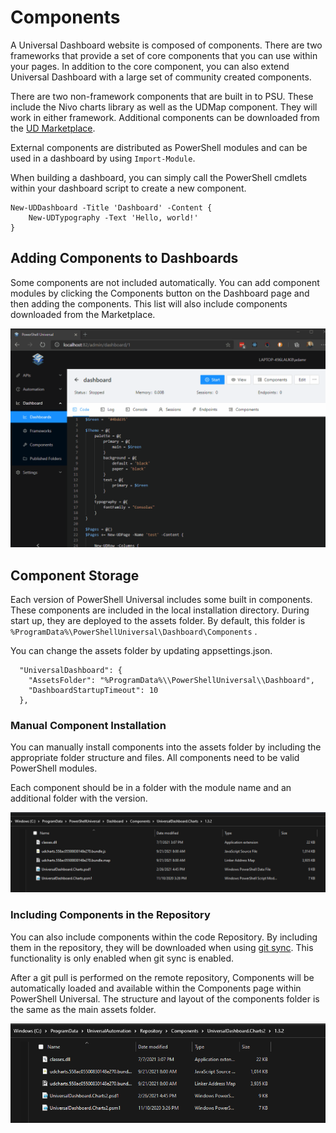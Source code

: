# Components

A Universal Dashboard website is composed of components. There are two frameworks that provide a set of core components that you can use within your pages. In addition to the core component, you can also extend Universal Dashboard with a large set of community created components.

There are two non-framework components that are built in to PSU. These include the Nivo charts library as well as the UDMap component. They will work in either framework. Additional components can be downloaded from the [UD Marketplace](https://marketplace.universaldashboard.io/).

External components are distributed as PowerShell modules and can be used in a dashboard by using `Import-Module`.

When building a dashboard, you can simply call the PowerShell cmdlets within your dashboard script to create a new component.

```text
New-UDDashboard -Title 'Dashboard' -Content {
    New-UDTypography -Text 'Hello, world!'
}
```

## Adding Components to Dashboards

Some components are not included automatically. You can add component modules by clicking the Components button on the Dashboard page and then adding the components. This list will also include components downloaded from the Marketplace.

![Adding a component module](../../../.gitbook/assets/adding-components.gif)

## Component Storage

Each version of PowerShell Universal includes some built in components. These components are included in the local installation directory. During start up, they are deployed to the assets folder. By default, this folder is `%ProgramData%\PowerShellUniversal\Dashboard\Components` . 

You can change the assets folder by updating appsettings.json. 

```text
  "UniversalDashboard": {
    "AssetsFolder": "%ProgramData%\\PowerShellUniversal\\Dashboard",
    "DashboardStartupTimeout": 10
  },
```

### Manual Component Installation

You can manually install components into the assets folder by including the appropriate folder structure and files. All components need to be valid PowerShell modules. 

Each component should be in a folder with the module name and an additional folder with the version. 

![](../../../.gitbook/assets/image%20%28285%29.png)

### Including Components in the Repository

You can also include components within the code Repository. By including them in the repository, they will be downloaded when using [git sync](../../../config/git.md). This functionality is only enabled when git sync is enabled. 

After a git pull is performed on the remote repository, Components will be automatically loaded and available within the Components page within PowerShell Universal. The structure and layout of the components folder is the same as the main assets folder. 

![](../../../.gitbook/assets/image%20%28286%29.png)



